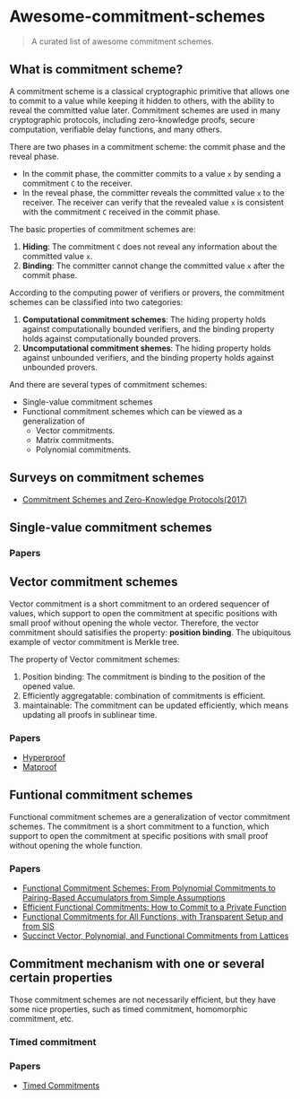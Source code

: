 # Awesome-commitment-schemes

> A curated list of awesome commitment schemes.

## What is commitment scheme?
A commitment scheme is a classical cryptographic primitive that allows one to commit to a value while keeping it hidden to others, with the ability to reveal the committed value later. Commitment schemes are used in many cryptographic protocols, including zero-knowledge proofs, secure computation, verifiable delay functions, and many others.

There are two phases in a commitment scheme: the commit phase and the reveal phase. 
- In the commit phase, the committer commits to a value `x` by sending a commitment `C` to the receiver. 
- In the reveal phase, the committer reveals the committed value `x` to the receiver. The receiver can verify that the revealed value `x` is consistent with the commitment `C` received in the commit phase.

The basic properties of commitment schemes are:
1. **Hiding**: The commitment `C` does not reveal any information about the committed value `x`.
2. **Binding**: The committer cannot change the committed value `x` after the commit phase.

According to the computing power of verifiers or provers, the commitment schemes can be classified into two categories:
1. **Computational commitment schemes**: The hiding property holds against computationally bounded verifiers, and the binding property holds against computationally bounded provers.
2. **Uncomputational commitment shemes**: The hiding property holds against unbounded verifiers, and the binding property holds against unbounded provers.


And there are several types of commitment schemes:
- Single-value commitment schemes
- Functional commitment schemes which can be viewed as a generalization of 
  - Vector commitments.
  - Matrix commitments.
  - Polynomial commitments.


## Surveys on commitment schemes

- [Commitment Schemes and Zero-Knowledge Protocols(2017)](https://pascholl.github.io/download/ComZK08.pdf)

## Single-value commitment schemes

### Papers


## Vector commitment schemes
Vector commitment is a short commitment to an ordered sequencer of values, which support to open the commitment at specific positions with small proof without opening the whole vector. Therefore, the vector commitment should satisifies the property: **position binding**.
The ubiquitous example of vector commitment is Merkle tree.

The property of Vector commitment schemes:
1. Position binding: The commitment is binding to the position of the opened value.
2. Efficiently aggregatable: combination of commitments is efficient.
3. maintainable: The commitment can be updated efficiently, which means updating all proofs in sublinear time.

### Papers

- [Hyperproof](https://eprint.iacr.org/2021/599.pdf)
- [Matproof](https://dl.acm.org/doi/pdf/10.1145/3548606.3560591)
## Funtional commitment schemes

Functional commitment schemes are a generalization of vector commitment schemes. The commitment is a short commitment to a function, which support to open the commitment at specific positions with small proof without opening the whole function. 
### Papers

- [Functional Commitment Schemes: From Polynomial Commitments to Pairing-Based Accumulators from Simple Assumptions](https://eprint.iacr.org/2016/766)
- [Efficient Functional Commitments: How to Commit to a Private Function](https://eprint.iacr.org/2021/1342)
- [Functional Commitments for All Functions, with Transparent Setup and from SIS](https://eprint.iacr.org/2022/1368)
- [Succinct Vector, Polynomial, and Functional Commitments from Lattices](https://eprint.iacr.org/2022/1515)


## Commitment mechanism with one or several certain properties


Those commitment schemes are not necessarily efficient, but they have some nice properties, such as timed commitment, homomorphic commitment, etc.
### Timed commitment

### Papers
- [Timed Commitments](https://www.iacr.org/archive/crypto2000/18800237/18800237.pdf)